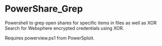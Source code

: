 # PowerShare_Grep
Powershell to grep open shares for specific items in files as well as XOR Search for Websphere encrypted credentials using XOR.

Requires powerview.ps1 from PowerSploit.
